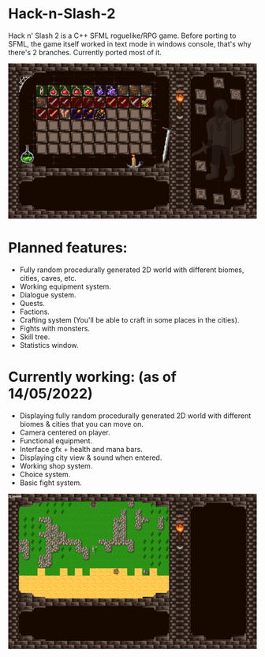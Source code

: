 # Hack-n-Slash-2
Hack n' Slash 2 is a C++ SFML roguelike/RPG game.
Before porting to SFML, the game itself worked in text mode in windows console, that's why there's 2 branches.
Currently ported most of it.

![Equipment interface](https://github.com/wariacix/Hack-n-Slash-2/blob/sfml-master/interface.png?raw=true)

# Planned features:
- Fully random procedurally generated 2D world with different biomes, cities, caves, etc.
- Working equipment system.
- Dialogue system.
- Quests.
- Factions.
- Crafting system (You'll be able to craft in some places in the cities).
- Fights with monsters.
- Skill tree.
- Statistics window.

# Currently working: (as of 14/05/2022)
- Displaying fully random procedurally generated 2D world with different biomes & cities that you can move on.
- Camera centered on player.
- Functional equipment.
- Interface gfx + health and mana bars.
- Displaying city view & sound when entered.
- Working shop system.
- Choice system.
- Basic fight system.
 
![Map interface WIP](https://github.com/wariacix/Hack-n-Slash-2/blob/sfml-master/map.png?raw=true)
